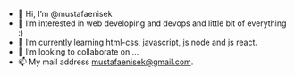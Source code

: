 - 👋 Hi, I’m @mustafaenisek
- 👀 I’m interested in web developing and devops and little bit of everything :)
- 🌱 I’m currently learning html-css, javascript, js node and js react.
- 💞️ I’m looking to collaborate on ...
- 📫 My mail address mustafaenisek@gmail.com. 

<!---
mustafaenisek/mustafaenisek is a ✨ special ✨ repository because its `README.md` (this file) appears on your GitHub profile.
You can click the Preview link to take a look at your changes.
--->
